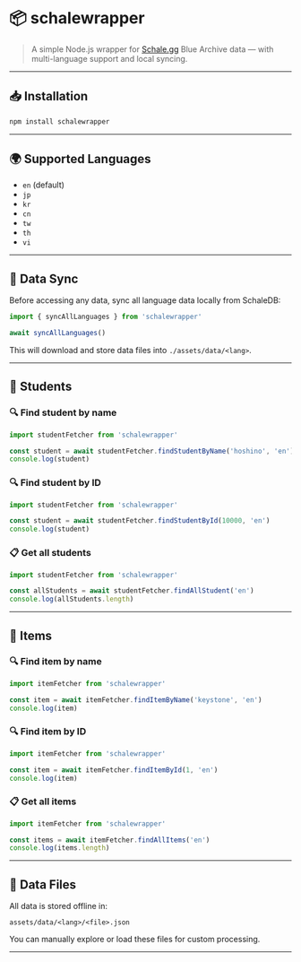 # 📦 schalewrapper

> A simple Node.js wrapper for [Schale.gg](https://schale.gg) Blue Archive data — with multi-language support and local syncing.

---

## 📥 Installation

```bash
npm install schalewrapper
```

---

## 🌍 Supported Languages

- `en` (default)
- `jp`
- `kr`
- `cn`
- `tw`
- `th`
- `vi`

---

## 🔧 Data Sync

Before accessing any data, sync all language data locally from SchaleDB:

```js
import { syncAllLanguages } from 'schalewrapper'

await syncAllLanguages()
```

This will download and store data files into `./assets/data/<lang>`.

---

## 👧 Students

### 🔍 Find student by name

```js
import studentFetcher from 'schalewrapper'

const student = await studentFetcher.findStudentByName('hoshino', 'en')
console.log(student)
```

### 🔍 Find student by ID

```js
import studentFetcher from 'schalewrapper'

const student = await studentFetcher.findStudentById(10000, 'en')
console.log(student)
```

### 📋 Get all students

```js
import studentFetcher from 'schalewrapper'

const allStudents = await studentFetcher.findAllStudent('en')
console.log(allStudents.length)
```

---

## 🎒 Items

### 🔍 Find item by name

```js
import itemFetcher from 'schalewrapper'

const item = await itemFetcher.findItemByName('keystone', 'en')
console.log(item)
```

### 🔍 Find item by ID

```js
import itemFetcher from 'schalewrapper'

const item = await itemFetcher.findItemById(1, 'en')
console.log(item)
```

### 📋 Get all items

```js
import itemFetcher from 'schalewrapper'

const items = await itemFetcher.findAllItems('en')
console.log(items.length)
```

---

## 📁 Data Files

All data is stored offline in:

```
assets/data/<lang>/<file>.json
```

You can manually explore or load these files for custom processing.

---